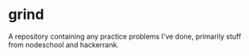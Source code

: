 # grind
A repository containing any practice problems I've done, primarily stuff from nodeschool and hackerrank.

